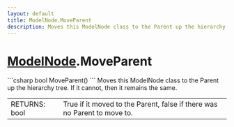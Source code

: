 ```yaml
---
layout: default
title: ModelNode.MoveParent
description: Moves this ModelNode class to the Parent up the hierarchy tree. If it cannot, then it remains the same.
---
```

# [ModelNode]({{site.url}}/Pages/StereoKit/ModelNode.html).MoveParent

<div class='signature' markdown='1'>
```csharp
bool MoveParent()
```
Moves this ModelNode class to the Parent up the hierarchy
tree. If it cannot, then it remains the same.
</div>

|  |  |
|--|--|
|RETURNS: bool|True if it moved to the Parent, false if there was no Parent to move to.|




